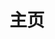 ---
home: true
icon: home
title: 主页
heroImage: /logo.svg
heroText: 重塑构建与可复现部署
tagline: 函数式配置，灵活的构建，去中心化的包仓库
actions:
  - text: 快速入门 ➜
    link: /guide/
    type: primary

  - text: 文档
    link: /docs/

features:
  - title: 千古独步的声明式配置
    icon: fa-solid fa-square-check
    details: 声明式配置系统，方便配置管理和可重复性构建
    link: /guide/lang

  - title: 一骑绝尘的依赖管理
    icon: fa-solid fa-cubes
    details: 纯函数式包管理，易于管理依赖和版本控制

  - title: 超乎时空的更新与回滚
    icon: fa-solid fa-arrow-rotate-left
    details: 原子化升级和回滚，确保系统一致性和可靠性

  - title: 近乎安全稳定
    icon: fa-solid fa-shield
    details: 安全稳定，支持沙盒化和同时安装多个版本的软件包
---